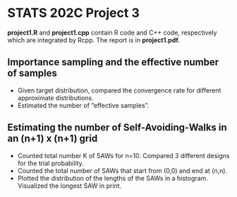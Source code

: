 # STATS 202C Project 3

**project1.R** and **project1.cpp** contain R code and C++ code, respectively which are integrated by Rcpp. The report is in **project1.pdf**.

## Importance sampling and the effective number of samples

- Given target distribution, compared the convergence rate for different approximate distributions.
- Estimated the number of “effective samples”.

## Estimating the number of Self-Avoiding-Walks in an (n+1) x (n+1) grid

- Counted total number K of SAWs for n=10. Compared 3 different designs for the trial probability.
- Counted the total number of SAWs that start from (0,0) and end at (n,n).
- Plotted the distribution of the lengths of the SAWs in a histogram. Visualized the longest SAW in print.

